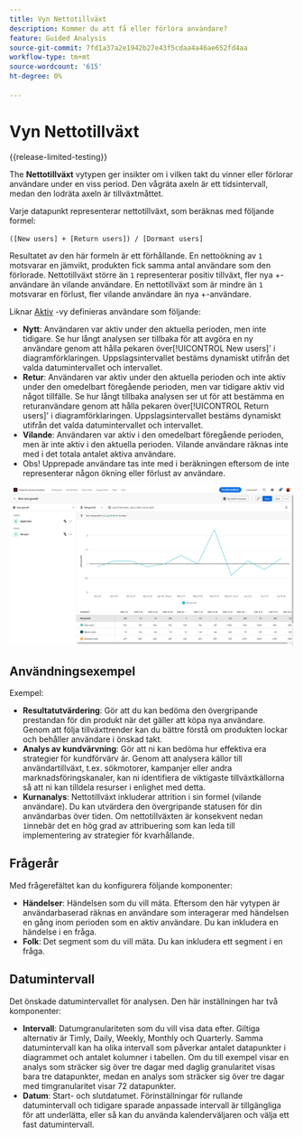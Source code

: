 ```yaml
---
title: Vyn Nettotillväxt
description: Kommer du att få eller förlora användare?
feature: Guided Analysis
source-git-commit: 7fd1a37a2e1942b27e43f5cdaa4a46ae652fd4aa
workflow-type: tm+mt
source-wordcount: '615'
ht-degree: 0%

---
```


# Vyn Nettotillväxt

{{release-limited-testing}}

The **Nettotillväxt** vytypen ger insikter om i vilken takt du vinner eller förlorar användare under en viss period. Den vågräta axeln är ett tidsintervall, medan den lodräta axeln är tillväxtmåttet.

Varje datapunkt representerar nettotillväxt, som beräknas med följande formel:

`([New users] + [Return users]) / [Dormant users]`

Resultatet av den här formeln är ett förhållande. En nettoökning av `1` motsvarar en jämvikt, produkten fick samma antal användare som den förlorade. Nettotillväxt större än `1` representerar positiv tillväxt, fler nya +-användare än vilande användare. En nettotillväxt som är mindre än `1` motsvarar en förlust, fler vilande användare än nya +-användare.

Liknar [Aktiv](active.md) -vy definieras användare som följande:

* **Nytt**: Användaren var aktiv under den aktuella perioden, men inte tidigare. Se hur långt analysen ser tillbaka för att avgöra en ny användare genom att hålla pekaren över[!UICONTROL New users]&#39; i diagramförklaringen. Uppslagsintervallet bestäms dynamiskt utifrån det valda datumintervallet och intervallet.
* **Retur**: Användaren var aktiv under den aktuella perioden och inte aktiv under den omedelbart föregående perioden, men var tidigare aktiv vid något tillfälle. Se hur långt tillbaka analysen ser ut för att bestämma en returanvändare genom att hålla pekaren över[!UICONTROL Return users]&#39; i diagramförklaringen. Uppslagsintervallet bestäms dynamiskt utifrån det valda datumintervallet och intervallet.
* **Vilande**: Användaren var aktiv i den omedelbart föregående perioden, men är inte aktiv i den aktuella perioden. Vilande användare räknas inte med i det totala antalet aktiva användare.
* Obs! Upprepade användare tas inte med i beräkningen eftersom de inte representerar någon ökning eller förlust av användare.

![Nettotillväxt](../assets/net-growth.png)

## Användningsexempel

Exempel:

* **Resultatutvärdering**: Gör att du kan bedöma den övergripande prestandan för din produkt när det gäller att köpa nya användare. Genom att följa tillväxttrender kan du bättre förstå om produkten lockar och behåller användare i önskad takt.
* **Analys av kundvärvning**: Gör att ni kan bedöma hur effektiva era strategier för kundförvärv är. Genom att analysera källor till användartillväxt, t.ex. sökmotorer, kampanjer eller andra marknadsföringskanaler, kan ni identifiera de viktigaste tillväxtkällorna så att ni kan tilldela resurser i enlighet med detta.
* **Kurnanalys**: Nettotillväxt inkluderar attrition i sin formel (vilande användare). Du kan utvärdera den övergripande statusen för din användarbas över tiden. Om nettotillväxten är konsekvent nedan `1`innebär det en hög grad av attribuering som kan leda till implementering av strategier för kvarhållande.

## Frågerår

Med frågerefältet kan du konfigurera följande komponenter:

* **Händelser**: Händelsen som du vill mäta. Eftersom den här vytypen är användarbaserad räknas en användare som interagerar med händelsen en gång inom perioden som en aktiv användare. Du kan inkludera en händelse i en fråga.
* **Folk**: Det segment som du vill mäta. Du kan inkludera ett segment i en fråga.

## Datumintervall

Det önskade datumintervallet för analysen. Den här inställningen har två komponenter:

* **Intervall**: Datumgranulariteten som du vill visa data efter. Giltiga alternativ är Timly, Daily, Weekly, Monthly och Quarterly. Samma datumintervall kan ha olika intervall som påverkar antalet datapunkter i diagrammet och antalet kolumner i tabellen. Om du till exempel visar en analys som sträcker sig över tre dagar med daglig granularitet visas bara tre datapunkter, medan en analys som sträcker sig över tre dagar med timgranularitet visar 72 datapunkter.
* **Datum**: Start- och slutdatumet. Förinställningar för rullande datumintervall och tidigare sparade anpassade intervall är tillgängliga för att underlätta, eller så kan du använda kalenderväljaren och välja ett fast datumintervall.
